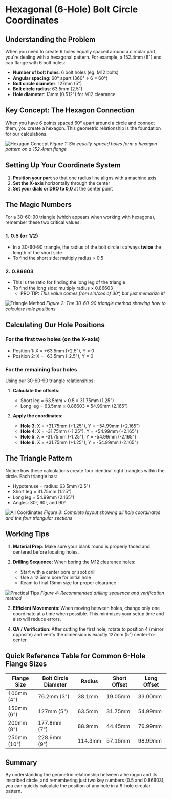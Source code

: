# Hexagonal (6-Hole) Bolt Circle Coordinates

## Understanding the Problem

When you need to create 6 holes equally spaced around a circular part, you're dealing with a hexagonal pattern. For example, a 152.4mm (6") end cap flange with 6 bolt holes:

- **Number of bolt holes**: 6 bolt holes (eg: M12 bolts)
- **Angular spacing**: 60° apart (360° ÷ 6 = 60°)
- **Bolt circle diameter**: 127mm (5")
- **Bolt circle radius**: 63.5mm (2.5")
- **Hole diameter**: 13mm (0.512") for M12 clearance

## Key Concept: The Hexagon Connection

When you have 6 points spaced 60° apart around a circle and connect them, you create a hexagon. This geometric relationship is the foundation for our calculations.

![Hexagon Concept](/images/6_hole/hexagon_concept.png)
*Figure 1: Six equally-spaced holes form a hexagon pattern on a 152.4mm flange*

## Setting Up Your Coordinate System

1. **Position your part** so that one radius line aligns with a machine axis
2. **Set the X-axis** horizontally through the center
3. **Set your dials or DRO to 0,0** at the center point

## The Magic Numbers

For a 30-60-90 triangle (which appears when working with hexagons), remember these two critical values:

### 1. **0.5** (or 1/2)

- In a 30-60-90 triangle, the radius of the bolt circle is always **twice** the length of the short side
- To find the short side: multiply radius × 0.5

### 2. **0.86603**

- This is the ratio for finding the long leg of the triangle
- To find the long side: multiply radius × 0.86603
  - PRO TIP: *This value comes from sin/cos of 30°, but just memorize it!*

![Triangle Method](/images/6_hole/triangle_method.png)
*Figure 2: The 30-60-90 triangle method showing how to calculate hole positions*

## Calculating Our Hole Positions

### For the first two holes (on the X-axis)

- Position 1: X = +63.5mm (+2.5"), Y = 0
- Position 2: X = -63.5mm (-2.5"), Y = 0

### For the remaining four holes

Using our 30-60-90 triangle relationships:

1. **Calculate the offsets**:

   - Short leg = 63.5mm × 0.5 = 31.75mm (1.25")
   - Long leg = 63.5mm × 0.86603 = 54.99mm (2.165")

2. **Apply the coordinates**:
   - **Hole 3**: X = +31.75mm (+1.25"), Y = +54.99mm (+2.165")
   - **Hole 4**: X = -31.75mm (-1.25"), Y = +54.99mm (+2.165")
   - **Hole 5**: X = -31.75mm (-1.25"), Y = -54.99mm (-2.165")
   - **Hole 6**: X = +31.75mm (+1.25"), Y = -54.99mm (-2.165")

## The Triangle Pattern

Notice how these calculations create four identical right triangles within the circle. Each triangle has:

- Hypotenuse = radius: 63.5mm (2.5")
- Short leg = 31.75mm (1.25")
- Long leg = 54.99mm (2.165")
- Angles: 30°, 60°, and 90°

![All Coordinates](/images/6_hole/all_coordinates.png)
*Figure 3: Complete layout showing all hole coordinates and the four triangular sections*

## Working Tips

1. **Material Prep**: Make sure your blank round is properly faced and centered before locating holes.

2. **Drilling Sequence**: When boring the M12 clearance holes:

   - Start with a center bore or spot drill
   - Use a 12.5mm bore for initial hole
   - Ream to final 13mm size for proper clearance

![Practical Tips](/images/6_hole/practical_tips.png)
*Figure 4: Recommended drilling sequence and verification method*

3. **Efficient Movements**: When moving between holes, change only one coordinate at a time when possible. This minimizes your setup time and also will reduce errors.

4. **QA / Verification**: After cutting the first hole, rotate to position 4 (mirror opposite) and verify the dimension is exactly 127mm (5") center-to-center.

## Quick Reference Table for Common 6-Hole Flange Sizes

| Flange Size | Bolt Circle Diameter | Radius  | Short Offset | Long Offset |
| ----------- | -------------------- | ------- | ------------ | ----------- |
| 100mm (4")  | 76.2mm (3")          | 38.1mm  | 19.05mm      | 33.00mm     |
| 150mm (6")  | 127mm (5")           | 63.5mm  | 31.75mm      | 54.99mm     |
| 200mm (8")  | 177.8mm (7")         | 88.9mm  | 44.45mm      | 76.99mm     |
| 250mm (10") | 228.6mm (9")         | 114.3mm | 57.15mm      | 98.99mm     |

## Summary

By understanding the geometric relationship between a hexagon and its inscribed circle, and remembering just two key numbers (0.5 and 0.86603), you can quickly calculate the position of any hole in a 6-hole circular pattern.
